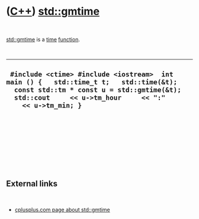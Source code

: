 



 

 

 

 

 

([C++](Cpp.htm)) [std::gmtime](CppGmtime.htm)
=============================================

 

[std::gmtime](CppGmtime.htm) is a [time](CppTime.htm)
[function](CppFunction.htm).

 

  ----------------------------------------------------------------------------------------------------------------------------------------------------------------------------------------------------
  ` #include <ctime> #include <iostream>  int main () {   std::time_t t;   std::time(&t);   const std::tm * const u = std::gmtime(&t);   std::cout     << u->tm_hour     << ":"     << u->tm_min; }`
  ----------------------------------------------------------------------------------------------------------------------------------------------------------------------------------------------------

 

 

 

 

 

External links
--------------

 

-   [cplusplus.com page about
    std::gmtime](http://www.cplusplus.com/reference/clibrary/ctime/gmtime)

 

 

 

 

 





 



